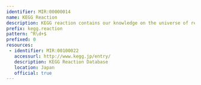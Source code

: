 ```yaml
---
identifier: MIR:00000014
name: KEGG Reaction
description: KEGG reaction contains our knowledge on the universe of reactions that are relevant to life.
prefix: kegg.reaction
pattern: ^R\d+$
prefixed: 0
resources:
 - identifier: MIR:00100022
   accessurl: http://www.kegg.jp/entry/
   description: KEGG Reaction Database
   location: Japan
   official: true
---
```

